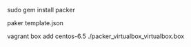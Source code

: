 
sudo gem install packer

paker template.json

vagrant box add centos-6.5 ./packer_virtualbox_virtualbox.box
